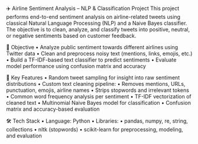 ✈️ Airline Sentiment Analysis – NLP & Classification Project
This project performs end-to-end sentiment analysis on airline-related tweets using classical Natural Language Processing (NLP) and a Naive Bayes classifier. The objective is to clean, analyze, and classify tweets into positive, neutral, or negative sentiments based on customer feedback.

🧠 Objective
  •	Analyze public sentiment towards different airlines using Twitter data
  •	Clean and preprocess noisy text (mentions, links, emojis, etc.)
  •	Build a TF-IDF-based text classifier to predict sentiments
  •	Evaluate model performance using confusion matrix and accuracy

📌 Key Features
  •	Random tweet sampling for insight into raw sentiment distributions
  •	Custom text cleaning pipeline:
  •	Removes mentions, URLs, punctuation, emojis, airline names
  •	Strips stopwords and irrelevant tokens
  •	Common word frequency analysis per sentiment
  •	TF-IDF vectorization of cleaned text
  •	Multinomial Naive Bayes model for classification
  •	Confusion matrix and accuracy-based evaluation

🛠️ Tech Stack
•	Language: Python
•	Libraries:
•	pandas, numpy, re, string, collections
•	nltk (stopwords)
•	scikit-learn for preprocessing, modeling, and evaluation

